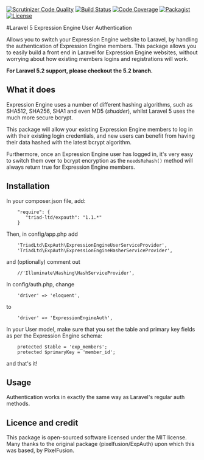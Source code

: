 [![Scrutinizer Code Quality](https://scrutinizer-ci.com/g/triad-ltd/expauth/badges/quality-score.png?b=master)](https://scrutinizer-ci.com/g/triad-ltd/expauth/?branch=master) [![Build Status](https://scrutinizer-ci.com/g/triad-ltd/expauth/badges/build.png?b=master)](https://scrutinizer-ci.com/g/triad-ltd/expauth/build-status/master) [![Code Coverage](https://scrutinizer-ci.com/g/triad-ltd/expauth/badges/coverage.png?b=master)](https://scrutinizer-ci.com/g/triad-ltd/expauth/?branch=master) [![Packagist](https://img.shields.io/packagist/dt/triad-ltd/expauth.svg)](https://packagist.org/packages/triad-ltd/expauth) [![License](http://img.shields.io/badge/license-MIT-brightgreen.svg?style=flat-square)](http://www.opensource.org/licenses/MIT)

#Laravel 5 Expression Engine User Authentication

Allows you to switch your Expression Engine website to Laravel, by handling the authentication of Expression Engine members. This package allows you to easily build a front end in Laravel for Expression Engine websites, without worrying about how existing members logins and registrations will work.

**For Laravel 5.2 support, please checkout the 5.2 branch.**

## What it does

Expression Engine uses a number of different hashing algorithms, such as SHA512, SHA256, SHA1 and even MD5 (*shudder*), whilst Laravel 5 uses the much more secure bcrypt.

This package will allow your existing Expression Engine members to log in with their existing login credentials, and new users can benefit from having their data hashed with the latest bcrypt algorithm.

Furthermore, once an Expression Engine user has logged in, it's very easy to switch them over to bcrypt encryption as the ```needsRehash()``` method will always return true for Expression Engine members.

## Installation

In your composer.json file, add:

```
    "require": {
       "triad-ltd/expauth": "1.1.*"
    }
```

Then, in config/app.php add

```
    'TriadLtd\ExpAuth\ExpressionEngineUserServiceProvider',
    'TriadLtd\ExpAuth\ExpressionEngineHasherServiceProvider',
```

and (optionally) comment out

```
    //'Illuminate\Hashing\HashServiceProvider',
```

In config/auth.php, change

```
    'driver' => 'eloquent',
```

to

```
    'driver' => 'ExpressionEngineAuth',
```

In your User model, make sure that you set the table and primary key fields as per the Expression Engine schema:

```
    protected $table = 'exp_members';
	protected $primaryKey = 'member_id';
```

and that's it!

## Usage

Authentication works in exactly the same way as Laravel's regular auth methods.

## Licence and credit

This package is open-sourced software licensed under the MIT license. Many thanks to the original package (pixelfusion/ExpAuth) upon which this was based, by PixelFusion.
